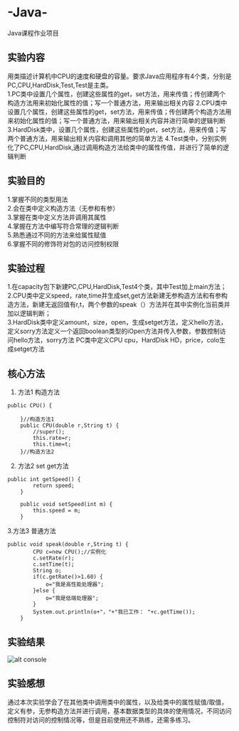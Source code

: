 # -Java-
Java课程作业项目
## 实验内容
用类描述计算机中CPU的速度和硬盘的容量。要求Java应用程序有4个类，分别是PC,CPU,HardDisk,Test,Test是主类。  
1.PC类中设置几个属性，创建这些属性的get，set方法，用来传值；传创建两个构造方法用来初始化属性的值；写一个普通方法，用来输出相关内容
2.CPU类中设置几个属性，创建这些属性的get，set方法，用来传值；传创建两个构造方法用来初始化属性的值；写一个普通方法，用来输出相关内容并进行简单的逻辑判断
3.HardDisk类中，设置几个属性，创建这些属性的get，set方法，用来传值；写两个普通方法，用来输出相关内容和调用其他的简单方法
4.Test类中，分别实例化了PC,CPU,HardDisk,通过调用构造方法给类中的属性传值，并进行了简单的逻辑判断
## 实验目的
1.掌握不同的类型用法   
2.会在类中定义构造方法（无参和有参）    
3.掌握在类中定义方法并调用其属性    
4.掌握在方法中编写符合常理的逻辑判断  
5.熟悉通过不同的方法来给属性赋值  
6.掌握不同的修饰符对包的访问控制权限
## 实验过程
1.在capacity包下新建PC,CPU,HardDisk,Test4个类，其中Test加上main方法；  
2.CPU类中定义speed，rate,time并生成set,get方法新建无参构造方法和有参构造方法，新建无返回值有r,t，两个参数的speak（）方法并在其中实例化当前类并加以逻辑判断；  
3.HardDisk类中定义amount，size，open，生成setget方法，定义hello方法，定义sorry方法定义一个返回boolean类型的iOpen方法并传入参数，参数控制访问hello方法，sorry方法
PC类中定义CPU cpu，HardDisk HD，price，colo生成setget方法
## 核心方法
1. 方法1 构造方法
```
public CPU() {
		
	}//构造方法1
	public CPU(double r,String t) {
		//super();
		this.rate=r;
		this.time=t;
	}//构造方法2
```
2. 方法2 set get方法
```
public int getSpeed() {
		return speed;
	}

	public void setSpeed(int m) {
		this.speed = m;
	}
```
3.方法3 普通方法
```
public void speak(double r,String t) {
		CPU c=new CPU();//实例化
		c.setRate(r);
		c.setTime(t);
		String o;
		if(c.getRate()>1.60) {
			o="我是高性能处理器";
		}else {
			o="我是低端处理器";
		}
		System.out.println(o+"，"+"我已工作： "+c.getTime());
	}
```
## 实验结果
![alt console](https://m.qpic.cn/psc?/V50ini880vFPiW2LYxFK2RoQRD3UEErn/bqQfVz5yrrGYSXMvKr.cqdZezMYs7BOq0Uw*NN4aO68vINbyeSSCoyNEiT25Ru2wkbx5VPMhehw*F3R9wc6ujVmdsprlT0gH87fw2fyACnA!/b&bo=ZwGfAAAAAAADB9s!&rf=viewer_4)

## 实验感想
通过本次实验学会了在其他类中调用类中的属性，以及给类中的属性赋值/取值，定义有参，无参构造方法并进行调用，基本数据类型的具体的使用情况，不同访问控制符对访问的控制情况等，但是目前使用还不熟练，还需多练习。
